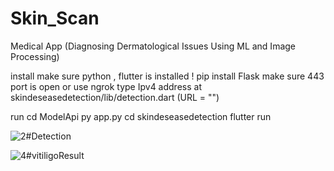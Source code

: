 # Skin_Scan
Medical App (Diagnosing Dermatological Issues Using ML and Image Processing)

install 
make sure python , flutter is installed !
pip install Flask
make sure 443 port is open or use ngrok
type Ipv4 address at skindeseasedetection/lib/detection.dart (URL = "")


run 
cd ModelApi 
py app.py
cd skindeseasedetection
flutter run 

![2#Detection](https://github.com/Harvie-Mz/Skin_Scan/assets/123501534/d2dc6e0a-3e6c-4520-a253-1b554ccc2134)

![4#vitiligoResult](https://github.com/Harvie-Mz/Skin_Scan/assets/123501534/e9f1cc33-675c-4de6-9618-8da623e3c82b)


